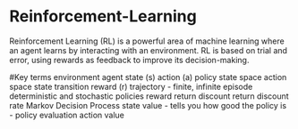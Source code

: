 # Reinforcement-Learning
Reinforcement Learning (RL) is a powerful area of machine learning where an agent learns by interacting with an environment. RL is based on trial and error, using rewards as feedback to improve its decision-making.

#Key terms
environment
agent
state (s)
action (a)
policy 
state space
action space
state transition
reward (r)
trajectory - finite, infinite
episode
deterministic and stochastic policies
reward return
discount return
discount rate
Markov Decision Process
state value - tells you how good the policy is - policy evaluation
action value 


